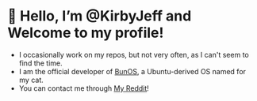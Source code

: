 # 👋 Hello, I’m @KirbyJeff and Welcome to my profile!
- I occasionally work on my repos, but not very often, as I can't seem to find the time.
- I am the official developer of [BunOS](https://github.com/KirbyJeff/BunOS), a Ubuntu-derived OS named for my cat.
- You can contact me through [My Reddit](https://www.reddit.com/u/KirbyJeef)!

<!---
KirbyJeff/KirbyJeff is a ✨ special ✨ repository because its `README.md` (this file) appears on your GitHub profile.
You can click the Preview link to take a look at your changes.
--->
